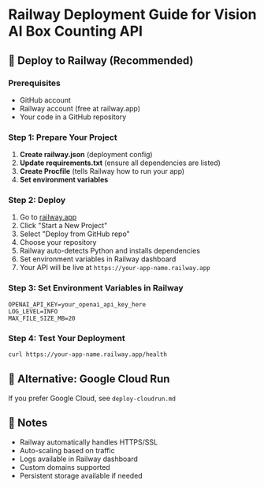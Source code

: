 # Railway Deployment Guide for Vision AI Box Counting API

## 🚄 Deploy to Railway (Recommended)

### Prerequisites
- GitHub account
- Railway account (free at railway.app)
- Your code in a GitHub repository

### Step 1: Prepare Your Project

1. **Create railway.json** (deployment config)
2. **Update requirements.txt** (ensure all dependencies are listed)
3. **Create Procfile** (tells Railway how to run your app)
4. **Set environment variables**

### Step 2: Deploy

1. Go to [railway.app](https://railway.app)
2. Click "Start a New Project"
3. Select "Deploy from GitHub repo"
4. Choose your repository
5. Railway auto-detects Python and installs dependencies
6. Set environment variables in Railway dashboard
7. Your API will be live at `https://your-app-name.railway.app`

### Step 3: Set Environment Variables in Railway

```
OPENAI_API_KEY=your_openai_api_key_here
LOG_LEVEL=INFO
MAX_FILE_SIZE_MB=20
```

### Step 4: Test Your Deployment

```bash
curl https://your-app-name.railway.app/health
```

## 🐳 Alternative: Google Cloud Run

If you prefer Google Cloud, see `deploy-cloudrun.md`

## 📝 Notes

- Railway automatically handles HTTPS/SSL
- Auto-scaling based on traffic
- Logs available in Railway dashboard
- Custom domains supported
- Persistent storage available if needed